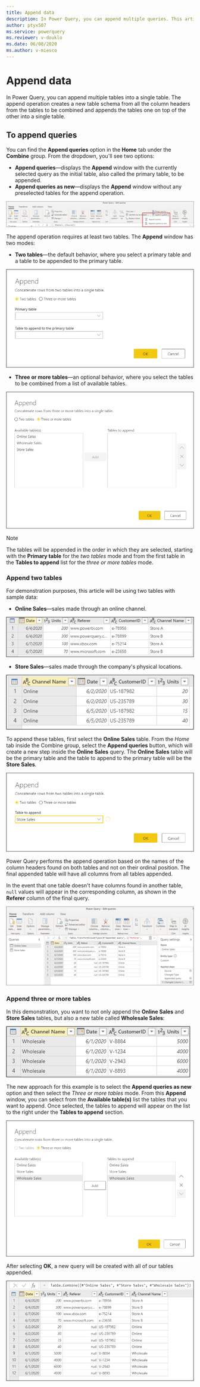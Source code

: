 ```yaml
---
title: Append data
description: In Power Query, you can append multiple queries. This article demonstrates how to append table queries in Power Query.
author: ptyx507
ms.service: powerquery
ms.reviewer: v-douklo
ms.date: 06/08/2020
ms.author: v-miesco
---
```


# Append data

In Power Query, you can append multiple tables into a single table. The append operation creates a new table schema from all the column headers from the tables to be combined and appends the tables one on top of the other into a single table.

## To append queries

You can find the **Append queries** option in the **Home** tab under the **Combine** group. From the dropdown, you'll see two options:

* **Append queries**&mdash;displays the **Append** window with the currently selected query as the initial table, also called the primary table, to be appended.
* **Append queries as new**&mdash;displays the **Append** window without any preselected tables for the append operation.

![Append queries icons](images/me-append-queries-icons.png)

The append operation requires at least two tables. The **Append** window has two modes:
* **Two tables**&mdash;the default behavior, where you select a primary table and a table to be appended to the primary table.

![Two tables Append window](images/me-append-queries-two-window.png)

* **Three or more tables**&mdash;an optional behavior, where you select the tables to be combined from a list of available tables.

![Three or more tables Append window](images/me-append-queries-three-or-more-window.png)

>[!Note]
>The tables will be appended in the order in which they are selected, starting with the **Primary table** for the *two tables* mode and from the first table in the **Tables to append** list for the *three or more tables* mode.

### Append two tables

For demonstration purposes, this article will be using two tables with sample data:

* **Online Sales**&mdash;sales made through an online channel.

![Sample online sales table](images/me-append-queries-sample-online-sales.png)

* **Store Sales**&mdash;sales made through the company's physical locations.

![Sample store sales table](images/me-append-queries-sample-store-sales.png)

To append these tables, first select the **Online Sales** table. From the *Home* tab inside the Combine group, select the **Append queries** button, which will create a new step inside the **Online Sales** query. The **Online Sales** table will be the primary table and the table to append to the primary table will be the **Store Sales**.

![Sample append two tables](images/me-append-queries-sample-two-tables-window.png)

Power Query performs the append operation based on the names of the column headers found on both tables and not on their ordinal position. The final appended table will have all columns from all tables appended. 

In the event that one table doesn't have columns found in another table, `null` values will appear in the corresponding column, as shown in the **Referer** column of the final query.

![Sample output append two tables](images/me-append-queries-sample-two-tables-output.png)

### Append three or more tables

In this demonstration, you want to not only append the **Online Sales** and **Store Sales** tables, but also a new table called **Wholesale Sales**:

![Sample wholesale sales table](images/me-append-queries-sample-wholesale-sales.png)

The new approach for this example is to select the **Append queries as new** option and then select the *Three or more tables* mode. From this **Append** window, you can select from the **Available table(s)** list the tables that you want to append. Once selected, the tables to append will appear on the list to the right under the **Tables to append** section.

![Three or more tables sample append window](images/me-append-queries-sample-three-more-tables-window.png)

After selecting **OK**, a new query will be created with all of our tables appended.

![Three or more tables sample append output](images/me-append-queries-sample-three-more-tables-output.png)
